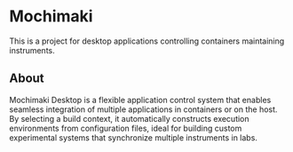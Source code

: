 # Mochimaki

This is a project for desktop applications controlling containers maintaining instruments.

## About

 Mochimaki Desktop is a flexible application control system that enables seamless integration of multiple applications in containers or on the host. By selecting a build context, it automatically constructs execution environments from configuration files, ideal for building custom experimental systems that synchronize multiple instruments in labs. 